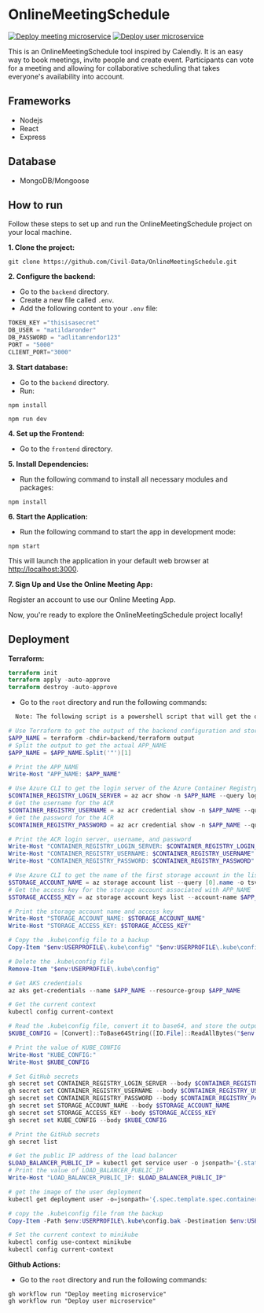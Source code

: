 # OnlineMeetingSchedule

[![Deploy meeting microservice](https://github.com/JoelScarinius/MeetingScheduler/actions/workflows/meeting.yaml/badge.svg)](https://github.com/JoelScarinius/MeetingScheduler/actions/workflows/meeting.yaml)
[![Deploy user microservice](https://github.com/JoelScarinius/MeetingScheduler/actions/workflows/user.yaml/badge.svg)](https://github.com/JoelScarinius/MeetingScheduler/actions/workflows/user.yaml)

This is an OnlineMeetingSchedule tool inspired by Calendly.
It is an easy way to book meetings, invite people and create event.
Participants can vote for a meeting and allowing for collaborative scheduling that takes everyone's availability into account.

## Frameworks

- Nodejs
- React
- Express

## Database

- MongoDB/Mongoose

## How to run

Follow these steps to set up and run the OnlineMeetingSchedule project on your local machine.

**1. Clone the project:**

`git clone https://github.com/Civil-Data/OnlineMeetingSchedule.git`

**2. Configure the backend:**

- Go to the `backend` directory.
- Create a new file called `.env`.
- Add the following content to your `.env` file:

```javascript
TOKEN_KEY ="thisisasecret"
DB_USER = "matildaronder"
DB_PASSWORD = "adlitamrendor123"
PORT = "5000"
CLIENT_PORT="3000"
```

**3. Start database:**

- Go to the `backend` directory.
- Run:

`npm install`

`npm run dev`

**4. Set up the Frontend:**

- Go to the `frontend` directory.

**5. Install Dependencies:**

- Run the following command to install all necessary modules and packages:

`npm install`

**6. Start the Application:**

- Run the following command to start the app in development mode:

`npm start`

This will launch the application in your default web browser at [http://localhost:3000](http://localhost:3000).

**7. Sign Up and Use the Online Meeting App:**

Register an account to use our Online Meeting App.

Now, you're ready to explore the OnlineMeetingSchedule project locally!

## Deployment

**Terraform:**

```Terraform
terraform init
terraform apply -auto-approve
terraform destroy -auto-approve
```

- Go to the `root` directory and run the following commands:

```markdown  
  Note: The following script is a powershell script that will get the output of the backend configuration and store it in APP_NAME. Then, it will use Azure CLI to get the login server of the Azure Container Registry (ACR) associated with APP_NAME. It will get the username and password for the ACR. It will use Azure CLI to get the name of the first storage account in the list and get the access key for the storage account associated with APP_NAME. It will copy the .kube\config file to a backup and delete the .kube\config file. It will get AKS credentials and the current context. It will read the .kube\config file, convert it to base64, and store the output in KUBE_CONFIG. Finally, it will set GitHub secrets. It will get the public IP address of the load balancer and the image of the user deployment. It will copy the .kube\config file from the backup and set the current context to minikube.
```

```powershell
# Use Terraform to get the output of the backend configuration and store it in APP_NAME
$APP_NAME = terraform -chdir=backend/terraform output
# Split the output to get the actual APP_NAME
$APP_NAME = $APP_NAME.Split('"')[1]

# Print the APP_NAME
Write-Host "APP_NAME: $APP_NAME"

# Use Azure CLI to get the login server of the Azure Container Registry (ACR) associated with APP_NAME
$CONTAINER_REGISTRY_LOGIN_SERVER = az acr show -n $APP_NAME --query loginServer -o tsv
# Get the username for the ACR
$CONTAINER_REGISTRY_USERNAME = az acr credential show -n $APP_NAME --query username -o tsv
# Get the password for the ACR
$CONTAINER_REGISTRY_PASSWORD = az acr credential show -n $APP_NAME --query passwords[0].value -o tsv

# Print the ACR login server, username, and password
Write-Host "CONTAINER_REGISTRY_LOGIN_SERVER: $CONTAINER_REGISTRY_LOGIN_SERVER"
Write-Host "CONTAINER_REGISTRY_USERNAME: $CONTAINER_REGISTRY_USERNAME"
Write-Host "CONTAINER_REGISTRY_PASSWORD: $CONTAINER_REGISTRY_PASSWORD"

# Use Azure CLI to get the name of the first storage account in the list
$STORAGE_ACCOUNT_NAME = az storage account list --query [0].name -o tsv
# Get the access key for the storage account associated with APP_NAME
$STORAGE_ACCESS_KEY = az storage account keys list --account-name $APP_NAME --resource-group $APP_NAME --query [0].value -o tsv

# Print the storage account name and access key
Write-Host "STORAGE_ACCOUNT_NAME: $STORAGE_ACCOUNT_NAME"
Write-Host "STORAGE_ACCESS_KEY: $STORAGE_ACCESS_KEY"

# Copy the .kube\config file to a backup
Copy-Item "$env:USERPROFILE\.kube\config" "$env:USERPROFILE\.kube\config.bak"

# Delete the .kube\config file
Remove-Item "$env:USERPROFILE\.kube\config"

# Get AKS credentials
az aks get-credentials --name $APP_NAME --resource-group $APP_NAME

# Get the current context
kubectl config current-context

# Read the .kube\config file, convert it to base64, and store the output in KUBE_CONFIG
$KUBE_CONFIG = [Convert]::ToBase64String([IO.File]::ReadAllBytes("$env:USERPROFILE\.kube\config"))

# Print the value of KUBE_CONFIG
Write-Host "KUBE_CONFIG:"
Write-Host $KUBE_CONFIG

# Set GitHub secrets
gh secret set CONTAINER_REGISTRY_LOGIN_SERVER --body $CONTAINER_REGISTRY_LOGIN_SERVER
gh secret set CONTAINER_REGISTRY_USERNAME --body $CONTAINER_REGISTRY_USERNAME
gh secret set CONTAINER_REGISTRY_PASSWORD --body $CONTAINER_REGISTRY_PASSWORD
gh secret set STORAGE_ACCOUNT_NAME --body $STORAGE_ACCOUNT_NAME
gh secret set STORAGE_ACCESS_KEY --body $STORAGE_ACCESS_KEY
gh secret set KUBE_CONFIG --body $KUBE_CONFIG

# Print the GitHub secrets
gh secret list

# Get the public IP address of the load balancer
$LOAD_BALANCER_PUBLIC_IP = kubectl get service user -o jsonpath='{.status.loadBalancer.ingress[0].ip}'
# Print the value of LOAD_BALANCER_PUBLIC_IP
Write-Host "LOAD_BALANCER_PUBLIC_IP: $LOAD_BALANCER_PUBLIC_IP"

# get the image of the user deployment
kubectl get deployment user -o=jsonpath='{.spec.template.spec.containers[0].image}'

# copy the .kube\config file from the backup
Copy-Item -Path $env:USERPROFILE\.kube\config.bak -Destination $env:USERPROFILE\.kube\config

# Set the current context to minikube
kubectl config use-context minikube
kubectl config current-context
```

**Github Actions:**

- Go to the `root` directory and run the following commands:

```github
gh workflow run "Deploy meeting microservice"
gh workflow run "Deploy user microservice"
```
